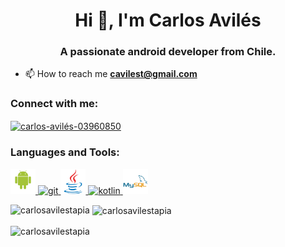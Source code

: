 <h1 align="center">Hi 👋, I'm Carlos Avilés</h1>
<h3 align="center">A passionate android developer from Chile.</h3>

- 📫 How to reach me **cavilest@gmail.com**

<h3 align="left">Connect with me:</h3>
<p align="left">
<a href="https://linkedin.com/in/carlos-avilés-03960850" target="blank"><img align="center" src="https://raw.githubusercontent.com/rahuldkjain/github-profile-readme-generator/master/src/images/icons/Social/linked-in-alt.svg" alt="carlos-avilés-03960850" height="30" width="40" /></a>
</p>

<h3 align="left">Languages and Tools:</h3>
<p align="left"> <a href="https://developer.android.com" target="_blank" rel="noreferrer"> <img src="https://raw.githubusercontent.com/devicons/devicon/master/icons/android/android-original-wordmark.svg" alt="android" width="40" height="40"/> </a> <a href="https://git-scm.com/" target="_blank" rel="noreferrer"> <img src="https://www.vectorlogo.zone/logos/git-scm/git-scm-icon.svg" alt="git" width="40" height="40"/> </a> <a href="https://www.java.com" target="_blank" rel="noreferrer"> <img src="https://raw.githubusercontent.com/devicons/devicon/master/icons/java/java-original.svg" alt="java" width="40" height="40"/> </a> <a href="https://kotlinlang.org" target="_blank" rel="noreferrer"> <img src="https://www.vectorlogo.zone/logos/kotlinlang/kotlinlang-icon.svg" alt="kotlin" width="40" height="40"/> </a> <a href="https://www.mysql.com/" target="_blank" rel="noreferrer"> <img src="https://raw.githubusercontent.com/devicons/devicon/master/icons/mysql/mysql-original-wordmark.svg" alt="mysql" width="40" height="40"/> </a> </p>

<p><img align="left" src="https://github-readme-stats.vercel.app/api/top-langs?username=carlosavilestapia&show_icons=true&locale=en&layout=compact" alt="carlosavilestapia" /></p>

<p>&nbsp;<img align="center" src="https://github-readme-stats.vercel.app/api?username=carlosavilestapia&show_icons=true&locale=en" alt="carlosavilestapia" /></p>

<p><img align="center" src="https://github-readme-streak-stats.herokuapp.com/?user=carlosavilestapia&" alt="carlosavilestapia" /></p>
